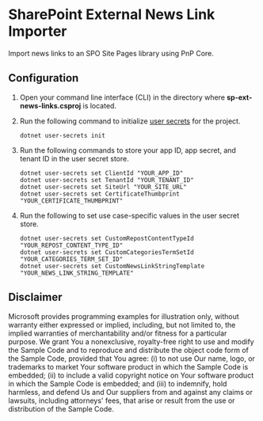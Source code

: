# SharePoint External News Link Importer
Import news links to an SPO Site Pages library using PnP Core.

## Configuration
1. Open your command line interface (CLI) in the directory where **sp-ext-news-links.csproj** is located.
1. Run the following command to initialize [user secrets](https://docs.microsoft.com/aspnet/core/security/app-secrets) for the project.

    ```dotnetcli
    dotnet user-secrets init
    ```

1. Run the following commands to store your app ID, app secret, and tenant ID in the user secret store.

    ```dotnetcli
    dotnet user-secrets set ClientId "YOUR_APP_ID"
    dotnet user-secrets set TenantId "YOUR_TENANT_ID"
    dotnet user-secrets set SiteUrl "YOUR_SITE_URL"
    dotnet user-secrets set CertificateThumbprint "YOUR_CERTIFICATE_THUMBPRINT"
    ```
    
1. Run the following to set use case-specific values in the user secret store.
    ```dotnetcli
    dotnet user-secrets set CustomRepostContentTypeId "YOUR_REPOST_CONTENT_TYPE_ID"
    dotnet user-secrets set CustomCategoriesTermSetId "YOUR_CATEGORIES_TERM_SET_ID"
    dotnet user-secrets set CustomNewsLinkStringTemplate "YOUR_NEWS_LINK_STRING_TEMPLATE"
    ```

## Disclaimer

Microsoft provides programming examples for illustration only, without warranty either expressed or implied, including, but not limited to, the implied warranties of merchantability and/or fitness for a particular purpose. We grant You a nonexclusive, royalty-free right to use and modify the Sample Code and to reproduce and distribute the object code form of the Sample Code, provided that You agree: (i) to not use Our name, logo, or trademarks to market Your software product in which the Sample Code is embedded; (ii) to include a valid copyright notice on Your software product in which the Sample Code is embedded; and (iii) to indemnify, hold harmless, and defend Us and Our suppliers from and against any claims or lawsuits, including attorneys' fees, that arise or result from the use or distribution of the Sample Code.